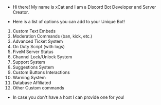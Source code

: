 - Hi there! My name is xCat and I am a Discord Bot Developer and Server Creator.

- Here is a list of options you can add to your Unique Bot!

1) Custom Text Embeds
2) Moderation Commands (ban, kick, etc.)
3) Advanced Ticket System 
4) On Duty Script (with logs)
5) FiveM Server Status
6) Channel Lock/Unlock System
7) Support System 
8) Suggestions System
9) Custom Buttons Interactions
10) Warning System
11) Database Affiliated
12) Other Custom commands 


- In case you don't have a host I can provide one for you!
